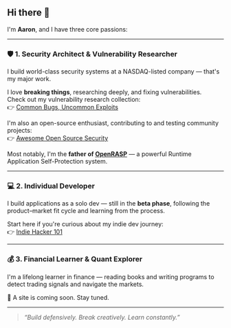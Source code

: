 ## Hi there 👋

I'm **Aaron**, and I have three core passions:

---

### 🛡️ 1. Security Architect & Vulnerability Researcher

I build world-class security systems at a NASDAQ-listed company — that's my major work.

I love **breaking things**, researching deeply, and fixing vulnerabilities.  
Check out my vulnerability research collection:  
👉 [Common Bugs, Uncommon Exploits](https://github.com/CaledoniaProject/common-bugs-uncommon-exploits)

I'm also an open-source enthusiast, contributing to and testing community projects:  
👉 [Awesome Open Source Security](https://github.com/CaledoniaProject/awesome-opensource-security)

Most notably, I'm the **father of [OpenRASP](http://github.com/baidu/openrasp)** — a powerful Runtime Application Self-Protection system.

---

### 💻 2. Individual Developer

I build applications as a solo dev — still in the **beta phase**, following the product–market fit cycle and learning from the process.

Start here if you're curious about my indie dev journey:  
👉 [Indie Hacker 101](https://github.com/CaledoniaProject/indie-hacker-101)

---

### 💰 3. Financial Learner & Quant Explorer

I'm a lifelong learner in finance — reading books and writing programs to detect trading signals and navigate the markets.

📡 A site is coming soon. Stay tuned.

---

> *“Build defensively. Break creatively. Learn constantly.”*
